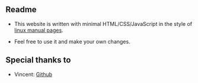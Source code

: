 ## Readme

* This website is written with minimal HTML/CSS/JavaScript in the style of [linux manual pages](https://en.wikipedia.org/wiki/Man_page).

* Feel free to use it and make your own changes.

## Special thanks to
* Vincent: <a href="https://github.com/Cveinnt" target="_BLANK">Github</a>
